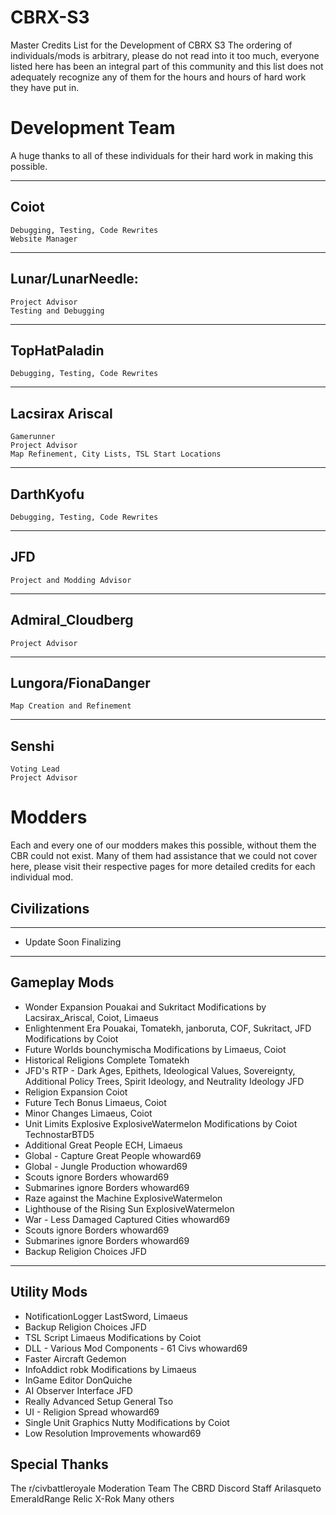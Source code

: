 # CBRX-S3

Master Credits List for the Development of CBRX S3
The ordering of individuals/mods is arbitrary, please
do not read into it too much, everyone listed here
has been an integral part of this community and this list
does not adequately recognize any of them for the hours
and hours of hard work they have put in.

# Development Team

A huge thanks to all of these individuals
for their hard work in making this possible.

---

## Coiot

	Debugging, Testing, Code Rewrites
	Website Manager

---

## Lunar/LunarNeedle:

	Project Advisor
	Testing and Debugging

---

## TopHatPaladin

	Debugging, Testing, Code Rewrites

---

## Lacsirax Ariscal

	Gamerunner
	Project Advisor
	Map Refinement, City Lists, TSL Start Locations

---


## DarthKyofu

	Debugging, Testing, Code Rewrites

---


## JFD

	Project and Modding Advisor

---

## Admiral_Cloudberg

	Project Advisor

---

## Lungora/FionaDanger

	Map Creation and Refinement

---

## Senshi

	Voting Lead
	Project Advisor


# Modders

Each and every one of our modders makes
this possible, without them the CBR could
not exist. Many of them had assistance
that we could not cover here, please visit
their respective pages for more detailed
credits for each individual mod.

## Civilizations

---

- Update Soon
  Finalizing

---

## Gameplay Mods

- Wonder Expansion
  Pouakai and Sukritact
  Modifications by Lacsirax_Ariscal, Coiot, Limaeus
- Enlightenment Era
  Pouakai, Tomatekh, janboruta, COF, Sukritact, JFD
  Modifications by Coiot
- Future Worlds
  bounchymischa
  Modifications by Limaeus, Coiot
- Historical Religions Complete
  Tomatekh
- JFD's RTP - Dark Ages, Epithets, Ideological Values, Sovereignty, Additional Policy Trees, Spirit Ideology, and Neutrality Ideology
  JFD
- Religion Expansion
  Coiot
- Future Tech Bonus
  Limaeus, Coiot
- Minor Changes
  Limaeus, Coiot
- Unit Limits
  Explosive ExplosiveWatermelon
  Modifications by Coiot
  TechnostarBTD5
- Additional Great People
  ECH, Limaeus
- Global - Capture Great People
  whoward69
- Global - Jungle Production
  whoward69
- Scouts ignore Borders
  whoward69
- Submarines ignore Borders
  whoward69
- Raze against the Machine
  ExplosiveWatermelon
- Lighthouse of the Rising Sun
  ExplosiveWatermelon
- War - Less Damaged Captured Cities
  whoward69
- Scouts ignore Borders
  whoward69
- Submarines ignore Borders
  whoward69
- Backup Religion Choices
  JFD

---

## Utility Mods

- NotificationLogger
  LastSword, Limaeus
- Backup Religion Choices
  JFD
- TSL Script
  Limaeus
  Modifications by Coiot
- DLL - Various Mod Components - 61 Civs
  whoward69
- Faster Aircraft
  Gedemon
- InfoAddict
  robk
  Modifications by Limaeus
- InGame Editor
  DonQuiche
- AI Observer Interface
  JFD
- Really Advanced Setup
  General Tso
- UI - Religion Spread
  whoward69
- Single Unit Graphics
  Nutty
  Modifications by Coiot
- Low Resolution Improvements
  whoward69

## Special Thanks

The r/civbattleroyale Moderation Team
The CBRD Discord Staff
Arilasqueto
EmeraldRange
Relic
X-Rok
Many others
